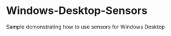 Windows-Desktop-Sensors
=======================

Sample demonstrating how to use sensors for Windows Desktop